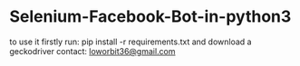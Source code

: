 # Selenium-Facebook-Bot-in-python3
to use it firstly run:  pip install -r requirements.txt
and download a geckodriver 
contact: loworbit36@gmail.com
